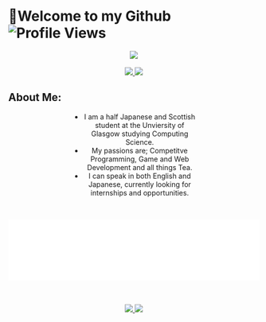 <h1>
  <a style="text-decoration: none; color: inherit;">👋Welcome to my Github</a>
  <a>
    <img src="https://komarev.com/ghpvc/?username=acul4321" alt="Profile Views">
  </a>
</h1>



<p align="center">
  <a>
    <img src="https://streak-stats.demolab.com?user=Acul4321&center=true&theme=transparent&hide_border=true&card_width=1000">
  </a>
</p>

<p align="center">
  <a href="https://github.com/Acul4321/portfolio-website">
    <img height="190px" src="https://github-readme-stats.vercel.app/api?username=Acul4321&theme=transparent&show_icons=true">
  </a>
  <a href="https://github.com/Acul4321/portfolio-website">
    <img height="190px" src="https://github-readme-stats.vercel.app/api/top-langs/?username=Acul4321&theme=transparent&layout=compact">
  </a>
</p>

<h2>About Me:</h2>
<div style="width: 50%; margin: 0 auto;text-align: center;">
  <ul>
    <li>I am a half Japanese and Scottish student at the Unviersity of Glasgow studying Computing Science.</li>
    <li>My passions are; Competitve Programming, Game and Web Development and all things Tea.</li>
    <li>I can speak in both English and Japanese, currently looking for internships and opportunities.</li>
  </ul>
</div>

<br>
<p align="center">
  <a href="https://leetcode.com/acul4321">
    <img width="800" src="./metrics/metrics.plugin.leetcode.svg" alt="leetcode-stats">
  </a>
</p>

<br>

<p align="center">
  <a href="https://atcoder.jp/users/Acul4321">
    <img height="135px"src="https://cp-readme-stats.deno.dev/atcoder/stats/acul4321?theme=transparent">
  </a>
  <a href=https://atcoder.jp/users/Acul4321">
    <img height="135px"src="https://cp-readme-stats.deno.dev/atcoder/heatmap/acul4321?theme=transparent">
  </a>
</p>

